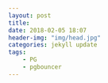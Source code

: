 ```yaml
---
layout: post
title: 
date: 2018-02-05 18:07
header-img: "img/head.jpg"
categories: jekyll update
tags:
    - PG
    - pgbouncer
---
```

